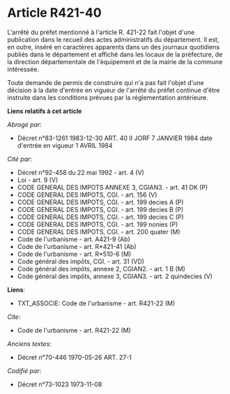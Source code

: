 # Article R421-40

L'arrêté du préfet mentionné à l'article R. 421-22 fait l'objet d'une publication dans le recueil des actes administratifs du
département. Il est, en outre, inséré en caractères apparents dans un des journaux quotidiens publiés dans le département et
affiché dans les locaux de la préfecture, de la direction départementale de l'équipement et de la mairie de la commune
intéressée.

Toute demande de permis de construire qui n'a pas fait l'objet d'une décision à la date d'entrée en vigueur de l'arrêté du
préfet continue d'être instruite dans les conditions prévues par la réglementation antérieure.

**Liens relatifs à cet article**

_Abrogé par_:

  - Décret n°83-1261 1983-12-30 ART. 40 II JORF 7 JANVIER 1984 date d'entrée en vigueur 1 AVRIL 1984

_Cité par_:

  - Décret n°92-458 du 22 mai 1992 - art. 4 (V)
  - Loi - art. 9 (V)
  - CODE GENERAL DES IMPOTS ANNEXE 3, CGIAN3. - art. 41 DK (P)
  - CODE GENERAL DES IMPOTS, CGI. - art. 156 (V)
  - CODE GENERAL DES IMPOTS, CGI. - art. 199 decies A (P)
  - CODE GENERAL DES IMPOTS, CGI. - art. 199 decies B (P)
  - CODE GENERAL DES IMPOTS, CGI. - art. 199 decies C (P)
  - CODE GENERAL DES IMPOTS, CGI. - art. 199 nonies (P)
  - CODE GENERAL DES IMPOTS, CGI. - art. 200 quater (M)
  - Code de l'urbanisme - art. A421-9 (Ab)
  - Code de l'urbanisme - art. R*421-41 (Ab)
  - Code de l'urbanisme - art. R*510-6 (M)
  - Code général des impôts, CGI. - art. 31 (VD)
  - Code général des impôts, annexe 2, CGIAN2. - art. 1 B (M)
  - Code général des impôts, annexe 3, CGIAN3. - art. 2 quindecies (V)

**Liens**:

  - TXT_ASSOCIE: Code de l'urbanisme - art. R421-22 (M)

_Cite_:

  - Code de l'urbanisme - art. R421-22 (M)

_Anciens textes_:

  - Décret n°70-446 1970-05-26 ART. 27-1

_Codifié par_:

  - Décret n°73-1023 1973-11-08
